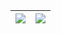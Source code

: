 | ![](https://github-readme-stats.vercel.app/api?username=FySystem&theme=tokyonight&count_private=true&show_icons=true) | ![](https://github-readme-stats.vercel.app/api/top-langs/?username=FySystem&count_private=true&theme=tokyonight&layout=compact&langs_count=6) |
| ------------- | ------------- |